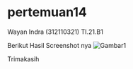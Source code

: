 # pertemuan14

Wayan Indra (312110321) TI.21.B1

Berikut Hasil Screenshot nya
![Gambar1](Screenshot/ss1.png)

Trimakasih